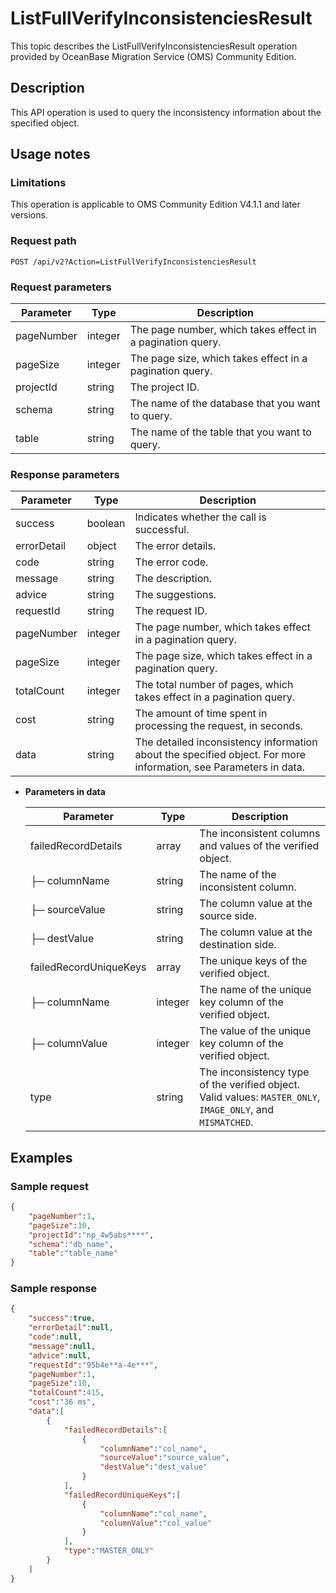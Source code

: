 # ListFullVerifyInconsistenciesResult

This topic describes the ListFullVerifyInconsistenciesResult operation provided by OceanBase Migration Service (OMS) Community Edition.

## Description

This API operation is used to query the inconsistency information about the specified object.

## Usage notes

### Limitations

This operation is applicable to OMS Community Edition V4.1.1 and later versions.

### Request path

`POST /api/v2?Action=ListFullVerifyInconsistenciesResult`

### Request parameters

| Parameter | Type | Description |
|-----------|--------|-------------|
| pageNumber | integer | The page number, which takes effect in a pagination query.  |
| pageSize | integer | The page size, which takes effect in a pagination query.  |
| projectId | string | The project ID.  |
| schema | string | The name of the database that you want to query.  |
| table | string | The name of the table that you want to query.  |


### Response parameters

| Parameter | Type | Description |
|------------|------------------|------------------------|
| success | boolean | Indicates whether the call is successful.  |
| errorDetail | object | The error details.  |
| code | string | The error code.  |
| message | string | The description.  |
| advice | string | The suggestions.  |
| requestId | string | The request ID.  |
| pageNumber | integer | The page number, which takes effect in a pagination query.  |
| pageSize | integer | The page size, which takes effect in a pagination query.  |
| totalCount | integer | The total number of pages, which takes effect in a pagination query.  |
| cost | string | The amount of time spent in processing the request, in seconds.  |
| data | string | The detailed inconsistency information about the specified object. For more information, see Parameters in data.  |

* **Parameters in data**

   | Parameter | Type | Description |
   |------------|------------------|------------------------|
   | failedRecordDetails | array | The inconsistent columns and values of the verified object.  |
   | ├─ columnName | string | The name of the inconsistent column.  |
   | ├─ sourceValue | string | The column value at the source side.  |
   | ├─ destValue | string | The column value at the destination side.  |
   | failedRecordUniqueKeys | array | The unique keys of the verified object.  |
   | ├─ columnName | integer | The name of the unique key column of the verified object.  |
   | ├─ columnValue | integer | The value of the unique key column of the verified object.  |
   | type | string | The inconsistency type of the verified object. Valid values: `MASTER_ONLY`, `IMAGE_ONLY`, and `MISMATCHED`.  |

## Examples

### Sample request

```JSON
{
    "pageNumber":1,
    "pageSize":10,
    "projectId":"np_4w5abs****",
    "schema":"db_name",
    "table":"table_name"
}
```

### Sample response

```JSON
{
    "success":true,
    "errorDetail":null,
    "code":null,
    "message":null,
    "advice":null,
    "requestId":"95b4e**a-4e***",
    "pageNumber":1,
    "pageSize":10,
    "totalCount":415,
    "cost":"36 ms",
    "data":[
        {
            "failedRecordDetails":[
                {
                    "columnName":"col_name",
                    "sourceValue":"source_value",
                    "destValue":"dest_value"
                }
            ],
            "failedRecordUniqueKeys":[
                {
                    "columnName":"col_name",
                    "columnValue":"col_value"
                }
            ],
            "type":"MASTER_ONLY"
        }
    ]
}
```
